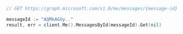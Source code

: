 <!-- markdownlint-disable MD041 -->

```go
// GET https://graph.microsoft.com/v1.0/me/messages/{message-id}

messageId := "AQMkAGUy.."
result, err = client.Me().MessagesById(messageId).Get(nil)
```
